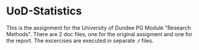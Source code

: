# UoD-Statistics

This is the assignment for the University of Dundee PG Module "Research Methods". There are 2 doc files, one for the original assigment and one for the report. The excercises are executed in separate .r files.
